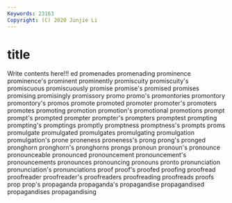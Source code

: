 ```yaml
---
Keywords: 23163
Copyright: (C) 2020 Junjie Li
---
```


# title

Write contents here!!!
ed 
promenades 
promenading 
prominence 
prominence's 
prominent 
prominently 
promiscuity 
promiscuity's 
promiscuous
promiscuously 
promise 
promise's 
promised 
promises 
promising 
promisingly 
promissory 
promo 
promo's
promontories 
promontory 
promontory's 
promos 
promote 
promoted 
promoter 
promoter's 
promoters 
promotes
promoting 
promotion 
promotion's 
promotional 
promotions 
prompt 
prompt's 
prompted 
prompter 
prompter's
prompters 
promptest 
prompting 
prompting's 
promptings 
promptly 
promptness 
promptness's 
prompts 
proms
promulgate 
promulgated 
promulgates 
promulgating 
promulgation 
promulgation's 
prone 
proneness 
proneness's 
prong
prong's 
pronged 
pronghorn 
pronghorn's 
pronghorns 
prongs 
pronoun 
pronoun's 
pronounce 
pronounceable
pronounced 
pronouncement 
pronouncement's 
pronouncements 
pronounces 
pronouncing 
pronouns 
pronto 
pronunciation 
pronunciation's
pronunciations 
proof 
proof's 
proofed 
proofing 
proofread 
proofreader 
proofreader's 
proofreaders 
proofreading
proofreads 
proofs 
prop 
prop's 
propaganda 
propaganda's 
propagandise 
propagandised 
propagandises 
propagandising

